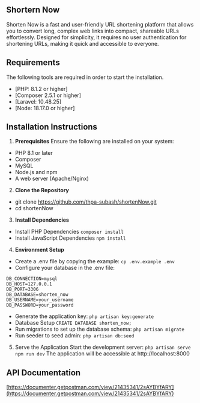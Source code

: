 ## Shortern Now

Shorten Now is a fast and user-friendly URL shortening platform that allows you to convert long, complex web links into compact, shareable URLs effortlessly. Designed for simplicity, it requires no user authentication for shortening URLs, making it quick and accessible to everyone.

## Requirements

The following tools are required in order to start the installation.

-   [PHP: 8.1.2 or higher]
-   [Composer 2.5.1 or higher]
-   [Laravel: 10.48.25]
-   [Node: 18.17.0 or higher]

## Installation Instructions
1. **Prerequisites**
Ensure the following are installed on your system:
* PHP 8.1 or later
* Composer
* MySQL
* Node.js and npm
* A web server (Apache/Nginx)
2. **Clone the Repository**
* git clone https://github.com/thpa-subash/shortenNow.git
* cd shortenNow
3. **Install Dependencies**
* Install PHP Dependencies
```composer install```
* Install JavaScript Dependencies
```npm install```
4. **Environment Setup**
* Create a .env file by copying the example:
```cp .env.example .env```
* Configure your database in the .env file:
```
DB_CONNECTION=mysql
DB_HOST=127.0.0.1
DB_PORT=3306
DB_DATABASE=shorten_now
DB_USERNAME=your_username
DB_PASSWORD=your_password
```
* Generate the application key:
```php artisan key:generate```
* Database Setup
```CREATE DATABASE shorten_now;```
* Run migrations to set up the database schema:
```php artisan migrate```
* Run seeder to seed admin:
```php artisan db:seed```
5. Serve the Application
Start the development server:
```php artisan serve```
```npm run dev```
The application will be accessible at http://localhost:8000

## API Documentation
[https://documenter.getpostman.com/view/21435341/2sAYBYfARY](https://documenter.getpostman.com/view/21435341/2sAYBYfARY)